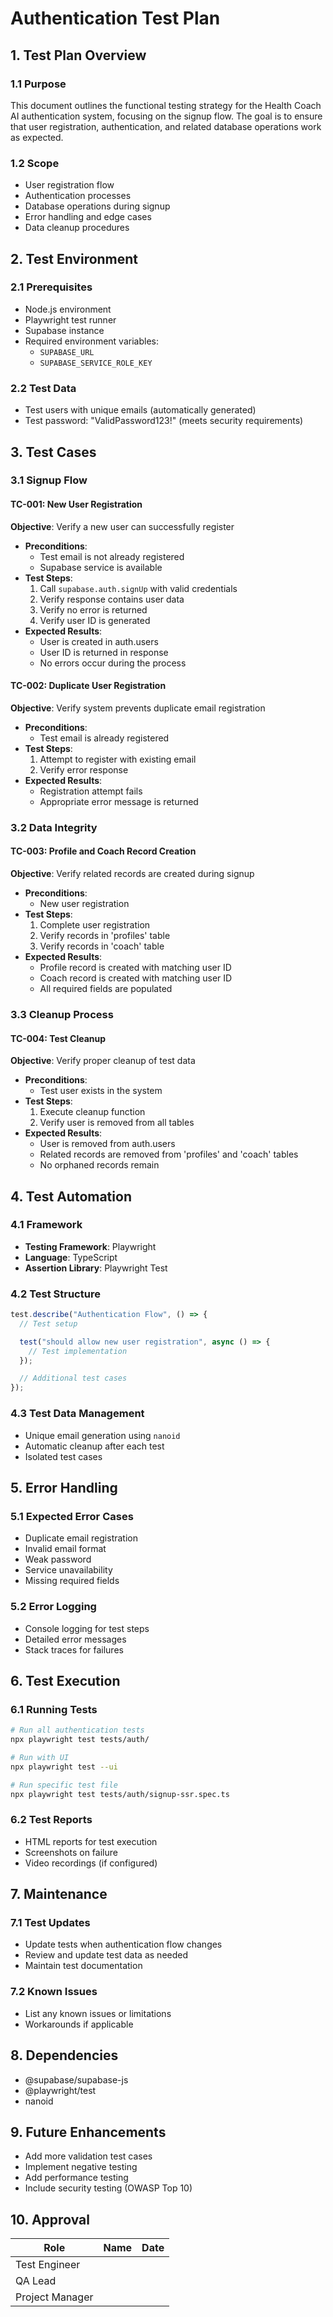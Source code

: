 # Authentication Test Plan

## 1. Test Plan Overview

### 1.1 Purpose

This document outlines the functional testing strategy for the Health Coach AI authentication system, focusing on the signup flow. The goal is to ensure that user registration, authentication, and related database operations work as expected.

### 1.2 Scope

- User registration flow
- Authentication processes
- Database operations during signup
- Error handling and edge cases
- Data cleanup procedures

## 2. Test Environment

### 2.1 Prerequisites

- Node.js environment
- Playwright test runner
- Supabase instance
- Required environment variables:
  - `SUPABASE_URL`
  - `SUPABASE_SERVICE_ROLE_KEY`

### 2.2 Test Data

- Test users with unique emails (automatically generated)
- Test password: "ValidPassword123!" (meets security requirements)

## 3. Test Cases

### 3.1 Signup Flow

#### TC-001: New User Registration

**Objective**: Verify a new user can successfully register

- **Preconditions**:
  - Test email is not already registered
  - Supabase service is available
- **Test Steps**:
  1. Call `supabase.auth.signUp` with valid credentials
  2. Verify response contains user data
  3. Verify no error is returned
  4. Verify user ID is generated
- **Expected Results**:
  - User is created in auth.users
  - User ID is returned in response
  - No errors occur during the process

#### TC-002: Duplicate User Registration

**Objective**: Verify system prevents duplicate email registration

- **Preconditions**:
  - Test email is already registered
- **Test Steps**:
  1. Attempt to register with existing email
  2. Verify error response
- **Expected Results**:
  - Registration attempt fails
  - Appropriate error message is returned

### 3.2 Data Integrity

#### TC-003: Profile and Coach Record Creation

**Objective**: Verify related records are created during signup

- **Preconditions**:
  - New user registration
- **Test Steps**:
  1. Complete user registration
  2. Verify records in 'profiles' table
  3. Verify records in 'coach' table
- **Expected Results**:
  - Profile record is created with matching user ID
  - Coach record is created with matching user ID
  - All required fields are populated

### 3.3 Cleanup Process

#### TC-004: Test Cleanup

**Objective**: Verify proper cleanup of test data

- **Preconditions**:
  - Test user exists in the system
- **Test Steps**:
  1. Execute cleanup function
  2. Verify user is removed from all tables
- **Expected Results**:
  - User is removed from auth.users
  - Related records are removed from 'profiles' and 'coach' tables
  - No orphaned records remain

## 4. Test Automation

### 4.1 Framework

- **Testing Framework**: Playwright
- **Language**: TypeScript
- **Assertion Library**: Playwright Test

### 4.2 Test Structure

```typescript
test.describe("Authentication Flow", () => {
  // Test setup

  test("should allow new user registration", async () => {
    // Test implementation
  });

  // Additional test cases
});
```

### 4.3 Test Data Management

- Unique email generation using `nanoid`
- Automatic cleanup after each test
- Isolated test cases

## 5. Error Handling

### 5.1 Expected Error Cases

- Duplicate email registration
- Invalid email format
- Weak password
- Service unavailability
- Missing required fields

### 5.2 Error Logging

- Console logging for test steps
- Detailed error messages
- Stack traces for failures

## 6. Test Execution

### 6.1 Running Tests

```bash
# Run all authentication tests
npx playwright test tests/auth/

# Run with UI
npx playwright test --ui

# Run specific test file
npx playwright test tests/auth/signup-ssr.spec.ts
```

### 6.2 Test Reports

- HTML reports for test execution
- Screenshots on failure
- Video recordings (if configured)

## 7. Maintenance

### 7.1 Test Updates

- Update tests when authentication flow changes
- Review and update test data as needed
- Maintain test documentation

### 7.2 Known Issues

- List any known issues or limitations
- Workarounds if applicable

## 8. Dependencies

- @supabase/supabase-js
- @playwright/test
- nanoid

## 9. Future Enhancements

- Add more validation test cases
- Implement negative testing
- Add performance testing
- Include security testing (OWASP Top 10)

## 10. Approval

| Role            | Name | Date |
| --------------- | ---- | ---- |
| Test Engineer   |      |      |
| QA Lead         |      |      |
| Project Manager |      |      |
